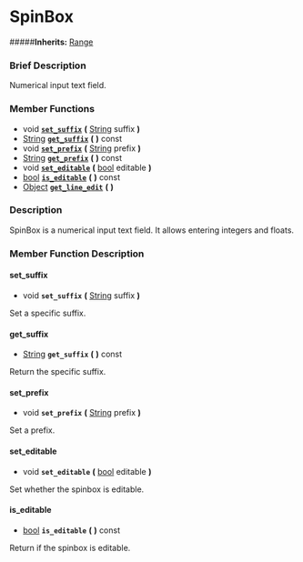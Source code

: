 #  SpinBox  
#####**Inherits:** [Range](class_range)

###  Brief Description  
Numerical input text field.

###  Member Functions 
  * void  **[`set_suffix`](#set_suffix)**  **(** [String](class_string) suffix  **)**
  * [String](class_string)  **[`get_suffix`](#get_suffix)**  **(** **)** const
  * void  **[`set_prefix`](#set_prefix)**  **(** [String](class_string) prefix  **)**
  * [String](class_string)  **[`get_prefix`](#get_prefix)**  **(** **)** const
  * void  **[`set_editable`](#set_editable)**  **(** [bool](class_bool) editable  **)**
  * [bool](class_bool)  **[`is_editable`](#is_editable)**  **(** **)** const
  * [Object](class_object)  **[`get_line_edit`](#get_line_edit)**  **(** **)**

###  Description  
SpinBox is a numerical input text field. It allows entering integers and floats.

###  Member Function Description  

#### <a name="set_suffix">set_suffix</a>
  * void  **`set_suffix`**  **(** [String](class_string) suffix  **)**

Set a specific suffix.

#### <a name="get_suffix">get_suffix</a>
  * [String](class_string)  **`get_suffix`**  **(** **)** const

Return the specific suffix.

#### <a name="set_prefix">set_prefix</a>
  * void  **`set_prefix`**  **(** [String](class_string) prefix  **)**

Set a prefix.

#### <a name="set_editable">set_editable</a>
  * void  **`set_editable`**  **(** [bool](class_bool) editable  **)**

Set whether the spinbox is editable.

#### <a name="is_editable">is_editable</a>
  * [bool](class_bool)  **`is_editable`**  **(** **)** const

Return if the spinbox is editable.
